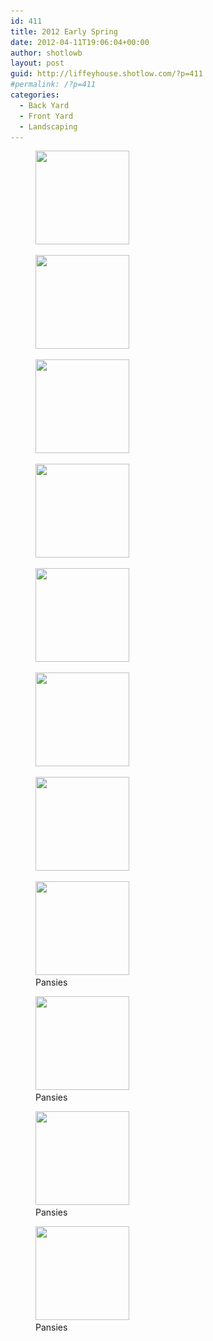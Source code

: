 ```yaml
---
id: 411
title: 2012 Early Spring
date: 2012-04-11T19:06:04+00:00
author: shotlowb
layout: post
guid: http://liffeyhouse.shotlow.com/?p=411
#permalink: /?p=411
categories:
  - Back Yard
  - Front Yard
  - Landscaping
---
```

<div id='gallery-7' class='gallery galleryid-411 gallery-columns-3 gallery-size-thumbnail'>
  <figure class='gallery-item'>

  <div class='gallery-icon landscape'>
    <a href='vendor/img/uploads/2012/04/IMG_0119.jpg'><img width="150" height="150" src="vendor/img/uploads/2012/04/IMG_0119-150x150.jpg" class="attachment-thumbnail size-thumbnail" alt="" srcset="vendor/img/uploads/2012/04/IMG_0119-150x150.jpg 150w, vendor/img/uploads/2012/04/IMG_0119-100x100.jpg 100w" sizes="100vw" /></a>
  </div></figure><figure class='gallery-item'>

  <div class='gallery-icon landscape'>
    <a href='vendor/img/uploads/2012/04/IMG_0118.jpg'><img width="150" height="150" src="vendor/img/uploads/2012/04/IMG_0118-150x150.jpg" class="attachment-thumbnail size-thumbnail" alt="" srcset="vendor/img/uploads/2012/04/IMG_0118-150x150.jpg 150w, vendor/img/uploads/2012/04/IMG_0118-100x100.jpg 100w" sizes="100vw" /></a>
  </div></figure><figure class='gallery-item'>

  <div class='gallery-icon portrait'>
    <a href='vendor/img/uploads/2012/04/IMG_0117.jpg'><img width="150" height="150" src="vendor/img/uploads/2012/04/IMG_0117-150x150.jpg" class="attachment-thumbnail size-thumbnail" alt="" srcset="vendor/img/uploads/2012/04/IMG_0117-150x150.jpg 150w, vendor/img/uploads/2012/04/IMG_0117-100x100.jpg 100w" sizes="100vw" /></a>
  </div></figure><figure class='gallery-item'>

  <div class='gallery-icon portrait'>
    <a href='vendor/img/uploads/2012/04/IMG_0116.jpg'><img width="150" height="150" src="vendor/img/uploads/2012/04/IMG_0116-150x150.jpg" class="attachment-thumbnail size-thumbnail" alt="" srcset="vendor/img/uploads/2012/04/IMG_0116-150x150.jpg 150w, vendor/img/uploads/2012/04/IMG_0116-100x100.jpg 100w" sizes="100vw" /></a>
  </div></figure><figure class='gallery-item'>

  <div class='gallery-icon portrait'>
    <a href='vendor/img/uploads/2012/04/IMG_0115.jpg'><img width="150" height="150" src="vendor/img/uploads/2012/04/IMG_0115-150x150.jpg" class="attachment-thumbnail size-thumbnail" alt="" srcset="vendor/img/uploads/2012/04/IMG_0115-150x150.jpg 150w, vendor/img/uploads/2012/04/IMG_0115-100x100.jpg 100w" sizes="100vw" /></a>
  </div></figure><figure class='gallery-item'>

  <div class='gallery-icon portrait'>
    <a href='vendor/img/uploads/2012/04/IMG_0114.jpg'><img width="150" height="150" src="vendor/img/uploads/2012/04/IMG_0114-150x150.jpg" class="attachment-thumbnail size-thumbnail" alt="" srcset="vendor/img/uploads/2012/04/IMG_0114-150x150.jpg 150w, vendor/img/uploads/2012/04/IMG_0114-100x100.jpg 100w" sizes="100vw" /></a>
  </div></figure><figure class='gallery-item'>

  <div class='gallery-icon portrait'>
    <a href='vendor/img/uploads/2012/04/IMG_0113.jpg'><img width="150" height="150" src="vendor/img/uploads/2012/04/IMG_0113-150x150.jpg" class="attachment-thumbnail size-thumbnail" alt="" srcset="vendor/img/uploads/2012/04/IMG_0113-150x150.jpg 150w, vendor/img/uploads/2012/04/IMG_0113-100x100.jpg 100w" sizes="100vw" /></a>
  </div></figure><figure class='gallery-item'>

  <div class='gallery-icon portrait'>
    <a href='vendor/img/uploads/2012/04/IMG_0108.jpg'><img width="150" height="150" src="vendor/img/uploads/2012/04/IMG_0108-150x150.jpg" class="attachment-thumbnail size-thumbnail" alt="" aria-describedby="gallery-7-419" srcset="vendor/img/uploads/2012/04/IMG_0108-150x150.jpg 150w, vendor/img/uploads/2012/04/IMG_0108-100x100.jpg 100w" sizes="100vw" /></a>
  </div><figcaption class='wp-caption-text gallery-caption' id='gallery-7-419'> Pansies </figcaption></figure><figure class='gallery-item'>

  <div class='gallery-icon portrait'>
    <a href='vendor/img/uploads/2012/04/IMG_0107.jpg'><img width="150" height="150" src="vendor/img/uploads/2012/04/IMG_0107-150x150.jpg" class="attachment-thumbnail size-thumbnail" alt="" aria-describedby="gallery-7-418" srcset="vendor/img/uploads/2012/04/IMG_0107-150x150.jpg 150w, vendor/img/uploads/2012/04/IMG_0107-100x100.jpg 100w" sizes="100vw" /></a>
  </div><figcaption class='wp-caption-text gallery-caption' id='gallery-7-418'> Pansies </figcaption></figure><figure class='gallery-item'>

  <div class='gallery-icon portrait'>
    <a href='vendor/img/uploads/2012/04/IMG_0106.jpg'><img width="150" height="150" src="vendor/img/uploads/2012/04/IMG_0106-150x150.jpg" class="attachment-thumbnail size-thumbnail" alt="" aria-describedby="gallery-7-417" srcset="vendor/img/uploads/2012/04/IMG_0106-150x150.jpg 150w, vendor/img/uploads/2012/04/IMG_0106-100x100.jpg 100w" sizes="100vw" /></a>
  </div><figcaption class='wp-caption-text gallery-caption' id='gallery-7-417'> Pansies </figcaption></figure><figure class='gallery-item'>

  <div class='gallery-icon portrait'>
    <a href='vendor/img/uploads/2012/04/IMG_0105.jpg'><img width="150" height="150" src="vendor/img/uploads/2012/04/IMG_0105-150x150.jpg" class="attachment-thumbnail size-thumbnail" alt="" aria-describedby="gallery-7-416" srcset="vendor/img/uploads/2012/04/IMG_0105-150x150.jpg 150w, vendor/img/uploads/2012/04/IMG_0105-100x100.jpg 100w" sizes="100vw" /></a>
  </div><figcaption class='wp-caption-text gallery-caption' id='gallery-7-416'> Pansies </figcaption></figure>
</div>
